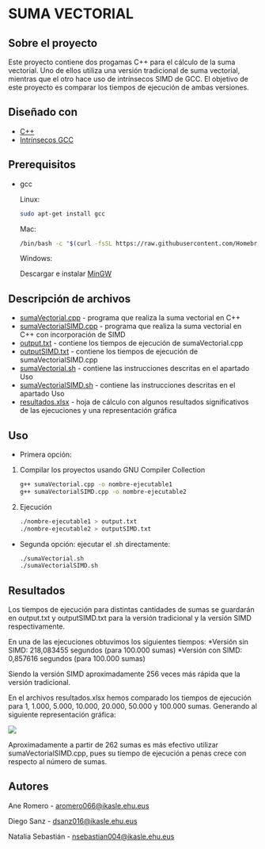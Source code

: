 
# SUMA VECTORIAL

## Sobre el proyecto

Este proyecto contiene dos progamas C++ para el cálculo de la suma vectorial.  Uno de ellos utiliza una versión tradicional de suma vectorial, mientras que el otro hace uso de intrínsecos SIMD de GCC. El objetivo de este proyecto es comparar los tiempos de ejecución de ambas versiones.



## Diseñado con 
* [C++](https://www.cplusplus.com/)
* [Intrínsecos GCC](https://gcc.gnu.org/onlinedocs/gcc/Vector-Extensions.html)


## Prerequisitos

* gcc

	Linux:
  ```sh
  sudo apt-get install gcc
  ```
	Mac:
  ```sh
  /bin/bash -c "$(curl -fsSL https://raw.githubusercontent.com/Homebrew/install/HEAD/install.sh)"
  ```
	Windows:

	Descargar e instalar [MinGW](https://sourceforge.net/projects/mingw/)

## Descripción de archivos

* [sumaVectorial.cpp](sumaVectorial.cpp) - programa que realiza la suma vectorial en C++
* [sumaVectorialSIMD.cpp](sumaVectorialSIMD.cpp) - programa que realiza la suma vectorial en C++ con incorporación de SIMD
* [output.txt](output.txt) - contiene los tiempos de ejecución de sumaVectorial.cpp
* [outputSIMD.txt](outputSIMD.txt) - contiene los tiempos de ejecución de sumaVectorialSIMD.cpp
* [sumaVectorial.sh](sumaVectorial.sh) - contiene las instrucciones descritas en el apartado Uso
* [sumaVectorialSIMD.sh](sumaVectorialSIMD.sh) - contiene las instrucciones descritas en el apartado Uso
* [resultados.xlsx](resultqdos.xlsx) - hoja de cálculo con algunos resultados significativos de las ejecuciones y una representación gráfica

## Uso
* Primera opción:
1. Compilar los proyectos usando GNU Compiler Collection
	 ```sh
  	g++ sumaVectorial.cpp -o nombre-ejecutable1
	g++ sumaVectorialSIMD.cpp -o nombre-ejecutable2
 	 ```
	
2. Ejecución
   ```sh
   ./nombre-ejecutable1 > output.txt
   ./nombre-ejecutable2 > outputSIMD.txt
   ```
* Segunda opción: ejecutar el .sh directamente:
     ```sh
   ./sumaVectorial.sh
   ./sumaVectorialSIMD.sh
    ```



## Resultados

Los tiempos de ejecución para distintas cantidades de sumas se guardarán en output.txt y outputSIMD.txt para la versión tradicional y la versión SIMD respectivamente.

En una de las ejecuciones obtuvimos los siguientes tiempos:
	*Versión sin SIMD: 218,083455 segundos (para 100.000 sumas)
	*Versión con SIMD: 0,857616 segundos (para 100.000 sumas)

Siendo la versión SIMD aproximadamente 256 veces más rápida que la versión tradicional.

En el archivos resultados.xlsx hemos comparado los tiempos de ejecución para 1, 1.000, 5.000, 10.000, 20.000, 50.000 y 100.000 sumas. Generando al siguiente representación gráfica:

![](https://www.linkpicture.com/q/grafica_1.jpg)

Aproximadamente a partir de 262 sumas es más efectivo utilizar sumaVectorialSIMD.cpp, pues su tiempo de ejecución a penas crece con respecto al número de sumas. 

## Autores

Ane Romero  - aromero066@ikasle.ehu.eus

Diego Sanz - dsanz016@ikasle.ehu.eus

Natalia Sebastián  - nsebastian004@ikasle.ehu.eus




